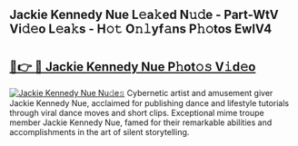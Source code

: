 ## Jackie Kennedy Nue L𝚎a𝚔ed N𝚞𝚍e - Part-WtV Vi𝚍𝚎o L𝚎a𝚔s - H𝚘𝚝 O𝚗𝚕yf𝚊ns P𝚑𝚘tos EwlV4

# <h2><a href="http://kfajs11.oniu.top/?m=Jackie+Kennedy+Nue">🔗👉 🔴 Jackie Kennedy Nue P𝚑ot𝚘𝚜 V𝚒d𝚎o</a></h2>

[![Jackie Kennedy Nue Nu𝚍e𝚜](https://i.imgur.com/0qMVB7G.gif)](http://kfajs11.oniu.top/?m=Jackie+Kennedy+Nue)
Cybernetic artist and amusement giver Jackie Kennedy Nue, acclaimed for publishing dance and lifestyle tutorials through viral dance moves and short clips. Exceptional mime troupe member Jackie Kennedy Nue, famed for their remarkable abilities and accomplishments in the art of silent storytelling.  
